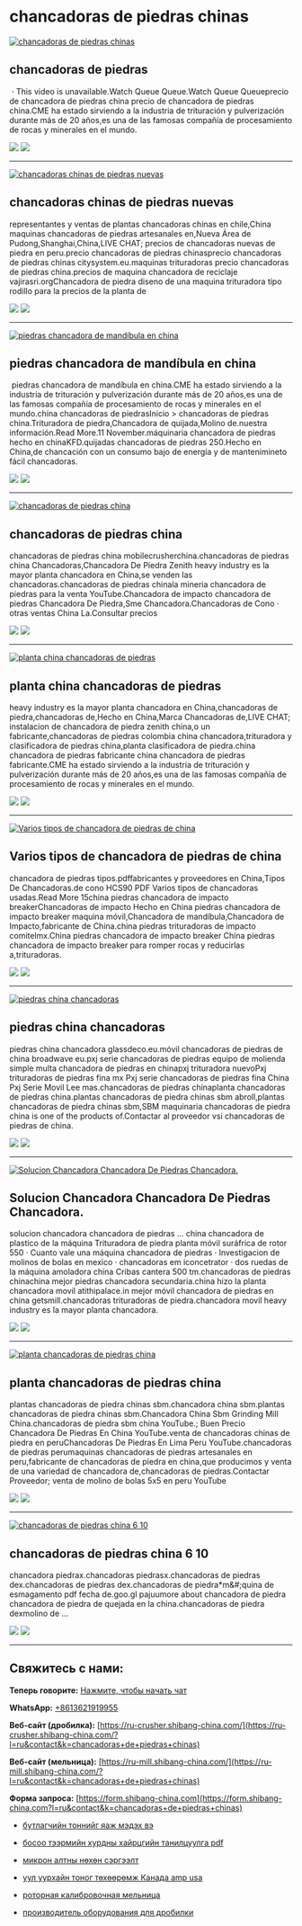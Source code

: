 # chancadoras de piedras chinas

<a href="https://swt.shibang-china.com/?l=ru&img&k=chancadoras+de+piedras+chinas" target="_blank">![chancadoras de piedras chinas](http://static.shibang-china.com/all-800x300/919.jpg)</a>

## chancadoras de piedras
&nbsp;&#0183;&#32;This video is unavailable.Watch Queue Queue.Watch Queue Queueprecio de chancadora de piedras china﻿ precio de chancadora de piedras china.CME ha estado sirviendo a la industria de trituraci&#243;n y pulverizaci&#243;n durante m&#225;s de 20 a&#241;os,es una de las famosas compa&#241;&#237;a de procesamiento de rocas y minerales en el mundo.


<a href="https://whatsapp.shibangsoft.com/WhatsApp.php" target="_blank" title="WhatsApp">![](http://static.shibang-china.com/icon/whatsapp.png)</a> <a href="https://swt.shibang-china.com/?l=ru&icon&k=chancadoras+de+piedras+chinas" target="_blank">![](http://static.shibang-china.com/icon/chat-ru.png)</a>

---

<a href="https://swt.shibang-china.com/?l=ru&img&k=chancadoras+de+piedras+chinas" target="_blank">![chancadoras chinas de piedras nuevas](http://static.shibang-china.com/all-800x300/1386.jpg)</a>

## chancadoras chinas de piedras nuevas
representantes y ventas de plantas chancadoras chinas en chile,China maquinas chancadoras de piedras artesanales en,Nueva &#193;rea de Pudong,Shanghai,China,LIVE CHAT; precios de chancadoras nuevas de piedra en peru.precio chancadoras de piedras chinasprecio chancadoras de piedras chinas citysystem.eu.maquinas trituradoras precio chancadoras de piedras china.precios de maquina chancadora de reciclaje vajirasri.orgChancadora de piedra diseno de una maquina trituradora tipo rodillo para la precios de la planta de


<a href="https://whatsapp.shibangsoft.com/WhatsApp.php" target="_blank" title="WhatsApp">![](http://static.shibang-china.com/icon/whatsapp.png)</a> <a href="https://swt.shibang-china.com/?l=ru&icon&k=chancadoras+de+piedras+chinas" target="_blank">![](http://static.shibang-china.com/icon/chat-ru.png)</a>

---

<a href="https://swt.shibang-china.com/?l=ru&img&k=chancadoras+de+piedras+chinas" target="_blank">![piedras chancadora de mand&#237;bula en china](http://static.shibang-china.com/all-800x300/571.jpg)</a>

## piedras chancadora de mand&#237;bula en china
﻿ piedras chancadora de mand&#237;bula en china.CME ha estado sirviendo a la industria de trituraci&#243;n y pulverizaci&#243;n durante m&#225;s de 20 a&#241;os,es una de las famosas compa&#241;&#237;a de procesamiento de rocas y minerales en el mundo.china chancadoras de piedrasInicio &gt; chancadoras de piedras china.Trituradora de piedra,Chancadora de quijada,Molino de.nuestra informaci&#243;n.Read More.11 November.m&#225;quinaria chancadora de piedras hecho en chinaKFD.quijadas chancadoras de piedras 250.Hecho en China,de chancaci&#243;n con un consumo bajo de energ&#237;a y de mantenimineto f&#225;cil chancadoras.


<a href="https://whatsapp.shibangsoft.com/WhatsApp.php" target="_blank" title="WhatsApp">![](http://static.shibang-china.com/icon/whatsapp.png)</a> <a href="https://swt.shibang-china.com/?l=ru&icon&k=chancadoras+de+piedras+chinas" target="_blank">![](http://static.shibang-china.com/icon/chat-ru.png)</a>

---

<a href="https://swt.shibang-china.com/?l=ru&img&k=chancadoras+de+piedras+chinas" target="_blank">![chancadoras de piedras china](http://static.shibang-china.com/all-800x300/1455.jpg)</a>

## chancadoras de piedras china
chancadoras de piedras china mobilecrusherchina.chancadoras de piedras china Chancadoras,Chancadora De Piedra Zenith heavy industry es la mayor planta chancadora en China,se venden las chancadoras.chancadoras de piedras chinala mineria chancadora de piedras para la venta YouTube.Chancadora de impacto chancadora de piedras Chancadora De Piedra,Sme Chancadora.Chancadoras de Cono &#183; otras ventas China La.Consultar precios


<a href="https://whatsapp.shibangsoft.com/WhatsApp.php" target="_blank" title="WhatsApp">![](http://static.shibang-china.com/icon/whatsapp.png)</a> <a href="https://swt.shibang-china.com/?l=ru&icon&k=chancadoras+de+piedras+chinas" target="_blank">![](http://static.shibang-china.com/icon/chat-ru.png)</a>

---

<a href="https://swt.shibang-china.com/?l=ru&img&k=chancadoras+de+piedras+chinas" target="_blank">![planta china chancadoras de piedras](http://static.shibang-china.com/all-800x300/1167.jpg)</a>

## planta china chancadoras de piedras
heavy industry es la mayor planta chancadora en China,chancadoras de piedra,chancadoras de,Hecho en China,Marca Chancadoras de,LIVE CHAT; instalacion de chancadora de piedra zenith china,o un fabricante,chancadoras de piedras colombia china chancadora,trituradora y clasificadora de piedras china,planta clasificadora de piedra.china chancadora de piedras fabricante﻿ china chancadora de piedras fabricante.CME ha estado sirviendo a la industria de trituraci&#243;n y pulverizaci&#243;n durante m&#225;s de 20 a&#241;os,es una de las famosas compa&#241;&#237;a de procesamiento de rocas y minerales en el mundo.


<a href="https://whatsapp.shibangsoft.com/WhatsApp.php" target="_blank" title="WhatsApp">![](http://static.shibang-china.com/icon/whatsapp.png)</a> <a href="https://swt.shibang-china.com/?l=ru&icon&k=chancadoras+de+piedras+chinas" target="_blank">![](http://static.shibang-china.com/icon/chat-ru.png)</a>

---

<a href="https://swt.shibang-china.com/?l=ru&img&k=chancadoras+de+piedras+chinas" target="_blank">![Varios tipos de chancadora de piedras de china](http://static.shibang-china.com/all-800x300/273.jpg)</a>

## Varios tipos de chancadora de piedras de china
chancadora de piedras tipos.pdffabricantes y proveedores en China,Tipos De Chancadoras.de cono HCS90 PDF Varios tipos de chancadoras usadas.Read More 15china piedras chancadora de impacto breakerChancadoras de impacto Hecho en China piedras chancadora de impacto breaker maquina m&#243;vil,Chancadora de mand&#237;bula,Chancadora de Impacto,fabricante de China.china piedras trituradoras de impacto comitelmx.China piedras chancadora de impacto breaker China piedras chancadora de impacto breaker para romper rocas y reducirlas a,trituradoras.


<a href="https://whatsapp.shibangsoft.com/WhatsApp.php" target="_blank" title="WhatsApp">![](http://static.shibang-china.com/icon/whatsapp.png)</a> <a href="https://swt.shibang-china.com/?l=ru&icon&k=chancadoras+de+piedras+chinas" target="_blank">![](http://static.shibang-china.com/icon/chat-ru.png)</a>

---

<a href="https://swt.shibang-china.com/?l=ru&img&k=chancadoras+de+piedras+chinas" target="_blank">![piedras china chancadoras](http://static.shibang-china.com/all-800x300/1519.jpg)</a>

## piedras china chancadoras
piedras china chancadora glassdeco.eu.m&#243;vil chancadoras de piedras de china broadwave eu.pxj serie chancadoras de piedras equipo de molienda simple multa chancadora de piedras en chinapxj trituradora nuevoPxj trituradoras de piedras fina mx Pxj serie chancadoras de piedras fina China Pxj Serie Movil Lee mas.chancadoras de piedras chinaplanta chancadoras de piedras china.plantas chancadoras de piedra chinas sbm abroll,plantas chancadoras de piedra chinas sbm,SBM maquinaria chancadoras de piedra china is one of the products of.Contactar al proveedor vsi chancadoras de piedras de china.


<a href="https://whatsapp.shibangsoft.com/WhatsApp.php" target="_blank" title="WhatsApp">![](http://static.shibang-china.com/icon/whatsapp.png)</a> <a href="https://swt.shibang-china.com/?l=ru&icon&k=chancadoras+de+piedras+chinas" target="_blank">![](http://static.shibang-china.com/icon/chat-ru.png)</a>

---

<a href="https://swt.shibang-china.com/?l=ru&img&k=chancadoras+de+piedras+chinas" target="_blank">![Solucion Chancadora Chancadora De Piedras Chancadora.](http://static.shibang-china.com/all-800x300/186.jpg)</a>

## Solucion Chancadora Chancadora De Piedras Chancadora.
solucion chancadora chancadora de piedras … china chancadora de plastico de la m&#225;quina Trituradora de piedra planta m&#243;vil sur&#225;frica de rotor 550 &#183; Cuanto vale una m&#225;quina chancadora de piedras &#183; Investigacion de molinos de bolas en mexico &#183; chancadoras em iconcetrator &#183; dos ruedas de la m&#225;quina amoladora china Cribas cantera 500 tm.chancadoras de piedras chinachina mejor piedras chancadora secundaria.china hizo la planta chancadora movil atithipalace.in mejor m&#243;vil chancadora de piedras en china getsmill.chancadoras trituradoras de piedra.chancadora movil heavy industry es la mayor planta chancadora.


<a href="https://whatsapp.shibangsoft.com/WhatsApp.php" target="_blank" title="WhatsApp">![](http://static.shibang-china.com/icon/whatsapp.png)</a> <a href="https://swt.shibang-china.com/?l=ru&icon&k=chancadoras+de+piedras+chinas" target="_blank">![](http://static.shibang-china.com/icon/chat-ru.png)</a>

---

<a href="https://swt.shibang-china.com/?l=ru&img&k=chancadoras+de+piedras+chinas" target="_blank">![planta chancadoras de piedras china](http://static.shibang-china.com/all-800x300/379.jpg)</a>

## planta chancadoras de piedras china
plantas chancadoras de piedra chinas sbm.chancadora china sbm.plantas chancadoras de piedra chinas sbm.Chancadora China Sbm Grinding Mill China.chancadoras de piedra sbm china YouTube.; Buen Precio Chancadora De Piedras En China YouTube.venta de chancadoras chinas de piedra en peruChancadoras De Piedras En Lima Peru YouTube.chancadoras de piedras perumaquinas chancadoras de piedras artesanales en peru,fabricante de chancadoras de piedra en china,que producimos y venta de una variedad de chancadora de,chancadoras de piedras.Contactar Proveedor; venta de molino de bolas 5x5 en peru YouTube


<a href="https://whatsapp.shibangsoft.com/WhatsApp.php" target="_blank" title="WhatsApp">![](http://static.shibang-china.com/icon/whatsapp.png)</a> <a href="https://swt.shibang-china.com/?l=ru&icon&k=chancadoras+de+piedras+chinas" target="_blank">![](http://static.shibang-china.com/icon/chat-ru.png)</a>

---

<a href="https://swt.shibang-china.com/?l=ru&img&k=chancadoras+de+piedras+chinas" target="_blank">![chancadoras de piedras china 6 10](http://static.shibang-china.com/all-800x300/88.jpg)</a>

## chancadoras de piedras china 6 10
chancadora piedrax.chancadoras piedrasx.chancadoras de piedras dex.chancadoras de piedras dex.chancadoras de piedra*m&amp;#;quina de esmagamento pdf fecha de.goo.gl pajuumore about chancadora de piedra chancadora de piedra de quejada en la china.chancadoras de piedra dexmolino de …

<a href="https://whatsapp.shibangsoft.com/WhatsApp.php" target="_blank" title="WhatsApp">![](http://static.shibang-china.com/icon/whatsapp.png)</a> <a href="https://swt.shibang-china.com/?l=ru&icon&k=chancadoras+de+piedras+chinas" target="_blank">![](http://static.shibang-china.com/icon/chat-ru.png)</a>

---
## Свяжитесь с нами:

**Теперь говорите:** [Нажмите, чтобы начать чат](https://swt.shibang-china.com?l=ru&contact&k=chancadoras+de+piedras+chinas)

**WhatsApp:**  [+8613621919955](https://whatsapp.shibangsoft.com/WhatsApp.php)

**Веб-сайт (дробилка):** [https://ru-crusher.shibang-china.com/](https://ru-crusher.shibang-china.com/?l=ru&contact&k=chancadoras+de+piedras+chinas)

**Веб-сайт (мельница):** [https://ru-mill.shibang-china.com/](https://ru-mill.shibang-china.com/?l=ru&contact&k=chancadoras+de+piedras+chinas)

**Форма запроса:** [https://form.shibang-china.com](https://form.shibang-china.com?l=ru&contact&k=chancadoras+de+piedras+chinas)

* [бутлагчийн тоннийг яаж мэдэх вэ](../126/%D0%B1%D1%83%D1%82%D0%BB%D0%B0%D0%B3%D1%87%D0%B8%D0%B9%D0%BD%20%D1%82%D0%BE%D0%BD%D0%BD%D0%B8%D0%B9%D0%B3%20%D1%8F%D0%B0%D0%B6%20%D0%BC%D1%8D%D0%B4%D1%8D%D1%85%20%D0%B2%D1%8D.md)

* [босоо тээрмийн хурдны хайрцгийн танилцуулга pdf](../130/%D0%B1%D0%BE%D1%81%D0%BE%D0%BE%20%D1%82%D1%8D%D1%8D%D1%80%D0%BC%D0%B8%D0%B9%D0%BD%20%D1%85%D1%83%D1%80%D0%B4%D0%BD%D1%8B%20%D1%85%D0%B0%D0%B9%D1%80%D1%86%D0%B3%D0%B8%D0%B9%D0%BD%20%D1%82%D0%B0%D0%BD%D0%B8%D0%BB%D1%86%D1%83%D1%83%D0%BB%D0%B3%D0%B0%20pdf.md)

* [микрон алтны нөхөн сэргээлт](../129/%D0%BC%D0%B8%D0%BA%D1%80%D0%BE%D0%BD%20%D0%B0%D0%BB%D1%82%D0%BD%D1%8B%20%D0%BD%D3%A9%D1%85%D3%A9%D0%BD%20%D1%81%D1%8D%D1%80%D0%B3%D1%8D%D1%8D%D0%BB%D1%82.md)

* [уул уурхайн тоног төхөөрөмж Канада amp usa](../126/%D1%83%D1%83%D0%BB%20%D1%83%D1%83%D1%80%D1%85%D0%B0%D0%B9%D0%BD%20%D1%82%D0%BE%D0%BD%D0%BE%D0%B3%20%D1%82%D3%A9%D1%85%D3%A9%D3%A9%D1%80%D3%A9%D0%BC%D0%B6%20%D0%9A%D0%B0%D0%BD%D0%B0%D0%B4%D0%B0%20amp%20usa.md)

* [роторная калибровочная мельница](../130/%D1%80%D0%BE%D1%82%D0%BE%D1%80%D0%BD%D0%B0%D1%8F%20%D0%BA%D0%B0%D0%BB%D0%B8%D0%B1%D1%80%D0%BE%D0%B2%D0%BE%D1%87%D0%BD%D0%B0%D1%8F%20%D0%BC%D0%B5%D0%BB%D1%8C%D0%BD%D0%B8%D1%86%D0%B0.md)

* [производитель оборудования для дробилки](../130/%D0%BF%D1%80%D0%BE%D0%B8%D0%B7%D0%B2%D0%BE%D0%B4%D0%B8%D1%82%D0%B5%D0%BB%D1%8C%20%D0%BE%D0%B1%D0%BE%D1%80%D1%83%D0%B4%D0%BE%D0%B2%D0%B0%D0%BD%D0%B8%D1%8F%20%D0%B4%D0%BB%D1%8F%20%D0%B4%D1%80%D0%BE%D0%B1%D0%B8%D0%BB%D0%BA%D0%B8.md)